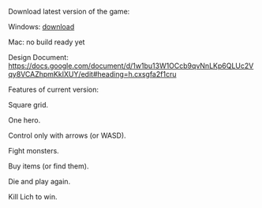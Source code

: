 Download latest version of the game:

Windows: [download](https://github.com/craus/PlaneMaze/releases/download/2023-08-05/PlaneMaze-2023-08-05.zip)

Mac: no build ready yet

Design Document: https://docs.google.com/document/d/1w1bu13W1OCcb9qvNnLKp6QLUc2Vqy8VCAZhpmKkIXUY/edit#heading=h.cxsgfa2f1cru

Features of current version:

Square grid.

One hero.

Control only with arrows (or WASD).

Fight monsters.

Buy items (or find them).

Die and play again.

Kill Lich to win.
